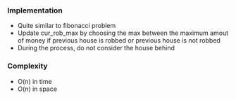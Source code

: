 ### Implementation
- Quite similar to fibonacci problem
- Update cur_rob_max by choosing the max between the maximum amout of money if previous house is robbed or previous house is not robbed
- During the process, do not consider the house behind
​
### Complexity
- O(n) in time
- O(n) in space
​
​